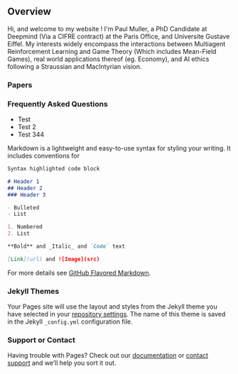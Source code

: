 ## Overview

Hi, and welcome to my website ! I'm Paul Muller, a PhD Candidate at Deepmind (Via a CIFRE contract) at the Paris Office, and Universite Gustave Eiffel. My interests widely encompass the interactions between Multiagent Reinforcement Learning and Game Theory (Which includes Mean-Field Games), real world applications thereof (eg. Economy), and AI ethics following a Straussian and MacIntyrian vision. 

### Papers


### Frequently Asked Questions

- Test
- Test 2
- Test 344


Markdown is a lightweight and easy-to-use syntax for styling your writing. It includes conventions for

```markdown
Syntax highlighted code block

# Header 1
## Header 2
### Header 3

- Bulleted
- List

1. Numbered
2. List

**Bold** and _Italic_ and `Code` text

[Link](url) and ![Image](src)
```

For more details see [GitHub Flavored Markdown](https://guides.github.com/features/mastering-markdown/).

### Jekyll Themes

Your Pages site will use the layout and styles from the Jekyll theme you have selected in your [repository settings](https://github.com/PaulFMMuller/paulfmmuller.github.io/settings/pages). The name of this theme is saved in the Jekyll `_config.yml` configuration file.

### Support or Contact

Having trouble with Pages? Check out our [documentation](https://docs.github.com/categories/github-pages-basics/) or [contact support](https://support.github.com/contact) and we’ll help you sort it out.
